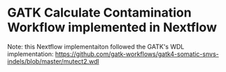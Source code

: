 # GATK Calculate Contamination Workflow implemented in Nextflow

 Note: this Nextflow implementaiton followed the GATK's WDL implementation: https://github.com/gatk-workflows/gatk4-somatic-snvs-indels/blob/master/mutect2.wdl
 